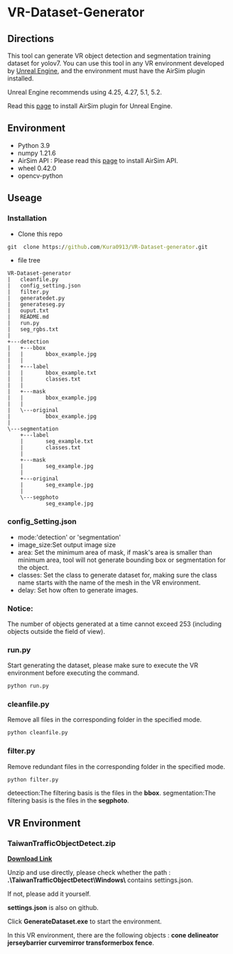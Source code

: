 # VR-Dataset-Generator
## Directions
This tool can generate VR object detection and segmentation training dataset for yolov7.
You can use this tool in any VR environment developed by [Unreal Engine](https://www.unrealengine.com/en-US), and the environment must have the AirSim plugin installed.

Unreal Engine recommends using 4.25, 4.27, 5.1, 5.2.

Read this [page](https://microsoft.github.io/AirSim) to install AirSim plugin for Unreal Engine.

## Environment
* Python 3.9
* numpy 1.21.6
* AirSim API : Please read this [page](https://microsoft.github.io/AirSim/apis/) to install AirSim API.
* wheel 0.42.0
* opencv-python
## Useage
### Installation
* Clone this repo

```cmd
git  clone https://github.com/Kura0913/VR-Dataset-generator.git
```

* file tree
```
VR-Dataset-generator
|   cleanfile.py
|   config_setting.json
|   filter.py
|   generatedet.py
|   generateseg.py
|   ouput.txt
|   README.md
|   run.py
|   seg_rgbs.txt
|   
+---detection
|   +---bbox
|   |       bbox_example.jpg
|   |       
|   +---label
|   |       bbox_example.txt
|   |       classes.txt
|   |       
|   +---mask
|   |       bbox_example.jpg
|   |       
|   \---original
|           bbox_example.jpg
|           
\---segmentation
    +---label
    |       seg_example.txt
    |       classes.txt
    |       
    +---mask
    |       seg_example.jpg
    |       
    +---original
    |       seg_example.jpg
    |       
    \---segphoto
            seg_example.jpg
```


### config_Setting.json

* mode:'detection' or 'segmentation'
* image_size:Set output image size
* area: Set the minimum area of mask, if mask's area is smaller than minimum area, tool will not generate bounding box or segmentation for the object.
* classes: Set the class to generate dataset for, making sure the class name starts with the name of the mesh in the VR environment.
* delay: Set how often to generate images.

### Notice:
The number of objects generated at a time cannot exceed 253 (including objects outside the field of view).
### run.py
Start generating the dataset, please make sure to execute the VR environment before executing the command.
```cmd
python run.py
```
### cleanfile.py
Remove all files in the corresponding folder in the specified mode.
```cmd
python cleanfile.py
```

### filter.py
Remove redundant files in the corresponding folder in the specified mode.
```cmd
python filter.py
```

deteection:The filtering basis is the files in the **bbox**.
segmentation:The filtering basis is the files in the **segphoto**.

## VR Environment
### TaiwanTrafficObjectDetect.zip
[**Download Link**](https://1drv.ms/f/s!Amw-cef48mmfmkmK3i96dVAVeLpm?e=dtsOZu)

Unzip and use directly, please check whether the path : **.\TaiwanTrafficObjectDetect\Windows\\** contains settings.json.

If not, please add it yourself.

**settings.json** is also on github.

Click **GenerateDataset.exe** to start the environment.

In this VR environment, there are the following objects : **cone delineator jerseybarrier curvemirror transformerbox fence**.
